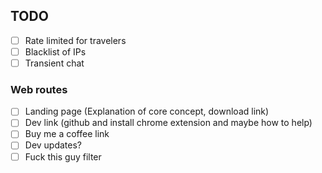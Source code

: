 ## TODO 

- [ ] Rate limited for travelers
- [ ] Blacklist of IPs
- [ ] Transient chat

### Web routes
- [ ] Landing page (Explanation of core concept, download link)
- [ ] Dev link (github and install chrome extension and maybe how to help)
- [ ] Buy me a coffee link
- [ ] Dev updates?
- [ ] Fuck this guy filter